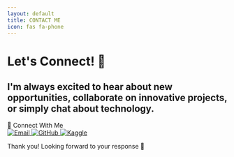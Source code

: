 ```yaml
---
layout: default
title: CONTACT ME
icon: fas fa-phone
---
```


<h1>Let's Connect! 💫</h1>
<h2>I'm always excited to hear about new opportunities, collaborate on innovative projects, or simply chat about technology.</h2>

<div class="colorful-container">
  <div class="section-title">🔗 Connect With Me</div>

  <div class="contact-links">
    <a href="mailto:weldonkipkoech@email.com" target="_blank">
      <img src="https://img.icons8.com/ios-filled/50/000000/new-post.png" alt="Email">
    </a>

  <a href="https://github.com/weldonkipkoech" target="_blank">
      <img src="https://img.icons8.com/ios-glyphs/50/000000/github.png" alt="GitHub">
    </a>

  <a href="https://www.kaggle.com/weldonsitienei" target="_blank">
      <img src="https://www.kaggle.com/static/images/site-logo.png" alt="Kaggle">
    </a>
  </div>
</div>

<p>Thank you! Looking forward to your response 💬</p>
